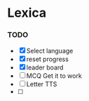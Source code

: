 # Lexica


### TODO
- [x] Select language
- [x] reset progress
- [x] leader board
- [ ] MCQ Get it to work
- [ ] Letter TTS
- [ ]